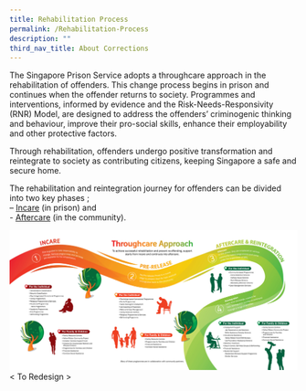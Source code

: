 ```yaml
---
title: Rehabilitation Process
permalink: /Rehabilitation-Process
description: ""
third_nav_title: About Corrections
---
```

The Singapore Prison Service adopts a throughcare approach in the rehabilitation of offenders. This change process begins in prison and continues when the offender returns to society. Programmes and interventions, informed by evidence and the Risk-Needs-Responsivity (RNR) Model, are designed to address the offenders’ criminogenic thinking and behaviour, improve their pro-social skills, enhance their employability and other protective factors.

Through rehabilitation, offenders undergo positive transformation and reintegrate to society as contributing citizens, keeping Singapore a safe and secure home.

The rehabilitation and reintegration journey for offenders can be divided into two key phases ;<br> – [Incare](/corrections-process/about-corrections/incare) (in prison) and <br> - [Aftercare](/corrections-process/about-corrections/aftercare) (in the community).

[![](/images/Rehabilitation/Reintegration%20Roadmap.jpg)](/images/Rehabilitation/Reintegration%20Roadmap.jpg)
< To Redesign >